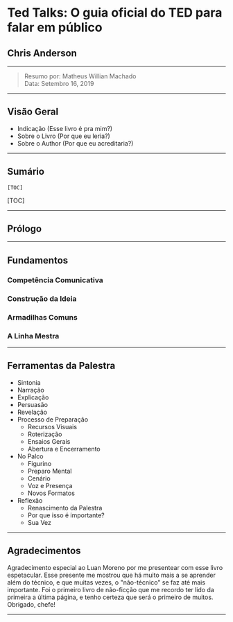 Ted Talks: O guia oficial do TED para falar em público
===
Chris Anderson
---

---
> Resumo por: Matheus Willian Machado   
> Data: Setembro 16, 2019
---

Visão Geral
---

+ Indicação (Esse livro é pra mim?)
+ Sobre o Livro (Por que eu leria?)
+ Sobre o Author (Por que eu acreditaria?)

---

Sumário
---

`[TOC]`

[TOC]

---

## Prólogo

---

## Fundamentos
### Competência Comunicativa
### Construção da Ideia
### Armadilhas Comuns
### A Linha Mestra

---

## Ferramentas da Palestra
  + Sintonia
  + Narração
  + Explicação
  + Persuasão
  + Revelação
+ Processo de Preparação
  + Recursos Visuais
  + Roterização
  + Ensaios Gerais
  + Abertura e Encerramento
+ No Palco
  + Figurino
  + Preparo Mental
  + Cenário
  + Voz e Presença
  + Novos Formatos
+ Reflexão
  + Renascimento da Palestra
  + Por que isso é importante?
  + Sua Vez
---







Agradecimentos
---

Agradecimento especial ao Luan Moreno por me presentear com esse livro espetacular. Esse presente me mostrou que há muito mais a se aprender além do técnico, e que muitas vezes, o "não-técnico" se faz até mais importante. Foi o primeiro livro de não-ficção que me recordo ter lido da primeira a última página, e tenho certeza que será o primeiro de muitos.  
Obrigado, chefe!  

---
<!--stackedit_data:
eyJoaXN0b3J5IjpbMjA1MjcxNjQwOF19
-->